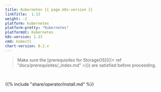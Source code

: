 ```yaml
---
title: Kubernetes {{ page.k8s-version }}
linkTitle:  1.13
weight: -2
platform: kubernetes
platform-pretty: "Kubernetes"
platformUC: Kubernetes
k8s-version: 1.13
cmd: kubectl
chart-version: 0.2.x
---
```



> Make sure the 
> [prerequisites for StorageOS]({{< ref "docs/prerequisites/_index.md" >}}) are
> satisfied before proceeding.

&nbsp;

{{% include "share/operator/install.md" %}}
